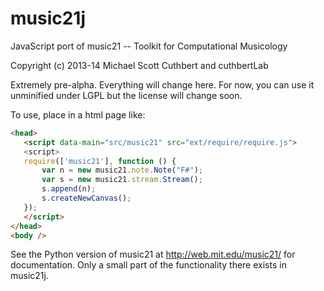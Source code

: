 music21j
========
JavaScript port of music21 -- Toolkit for Computational Musicology

Copyright (c) 2013-14 Michael Scott Cuthbert and cuthbertLab

Extremely pre-alpha.  Everything will change here.  For now, you can use it unminified
under LGPL but the license will change soon.

To use, place in a html page like:

```html
<head>
   <script data-main="src/music21" src="ext/require/require.js">
   <script>
   require(['music21'], function () {
       var n = new music21.note.Note("F#");
       var s = new music21.stream.Stream();
       s.append(n);
       s.createNewCanvas();
   });
   </script>
</head>
<body />
```
See the Python version of music21 at http://web.mit.edu/music21/ for documentation. Only a small
part of the functionality there exists in music21j.
